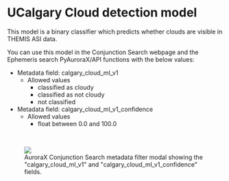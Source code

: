 # UCalgary Cloud detection model

This model is a binary classifier which predicts whether clouds are visible in THEMIS ASI data.

You can use this model in the Conjunction Search webpage and the Ephemeris search PyAuroraX/API functions with the below values:

* Metadata field: calgary_cloud_ml_v1
    * Allowed values
        * classified as cloudy
        * classified as not cloudy
        * not classified
* Metadata field: calgary_cloud_ml_v1_confidence
    * Allowed values
        * float between 0.0 and 100.0

<br />

<figure>
  <a href="/img/ml_screenshot_cloud.png" target="_blank">
    <img src="/img/ml_screenshot_cloud.png" />
  </a>
  <figcaption>AuroraX Conjunction Search metadata filter modal showing the "calgary_cloud_ml_v1" and "calgary_cloud_ml_v1_confidence" fields.</figcaption>
</figure>
